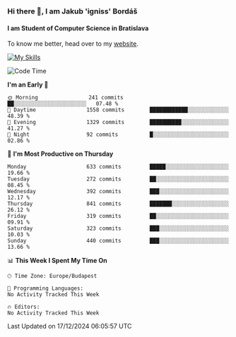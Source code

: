 ### Hi there 👋, I am Jakub 'igniss' Bordáš

#### I am Student of Computer Science in Bratislava
To know me better, head over to my [website](https://bordas.sk).

[![My Skills](https://skillicons.dev/icons?i=js,html,css,figma,svelte,java,kotlin,python,postgresql,typescript,nest,nodejs)](https://bordas.sk)


<!--START_SECTION:waka-->
![Code Time](http://img.shields.io/badge/Code%20Time-1%2C612%20hrs%208%20mins-blue)

**I'm an Early 🐤** 

```text
🌞 Morning                241 commits         ██░░░░░░░░░░░░░░░░░░░░░░░   07.48 % 
🌆 Daytime                1558 commits        ████████████░░░░░░░░░░░░░   48.39 % 
🌃 Evening                1329 commits        ██████████░░░░░░░░░░░░░░░   41.27 % 
🌙 Night                  92 commits          █░░░░░░░░░░░░░░░░░░░░░░░░   02.86 % 
```
📅 **I'm Most Productive on Thursday** 

```text
Monday                   633 commits         █████░░░░░░░░░░░░░░░░░░░░   19.66 % 
Tuesday                  272 commits         ██░░░░░░░░░░░░░░░░░░░░░░░   08.45 % 
Wednesday                392 commits         ███░░░░░░░░░░░░░░░░░░░░░░   12.17 % 
Thursday                 841 commits         ███████░░░░░░░░░░░░░░░░░░   26.12 % 
Friday                   319 commits         ██░░░░░░░░░░░░░░░░░░░░░░░   09.91 % 
Saturday                 323 commits         ███░░░░░░░░░░░░░░░░░░░░░░   10.03 % 
Sunday                   440 commits         ███░░░░░░░░░░░░░░░░░░░░░░   13.66 % 
```


📊 **This Week I Spent My Time On** 

```text
🕑︎ Time Zone: Europe/Budapest

💬 Programming Languages: 
No Activity Tracked This Week

🔥 Editors: 
No Activity Tracked This Week
```


 Last Updated on 17/12/2024 06:05:57 UTC
<!--END_SECTION:waka-->
